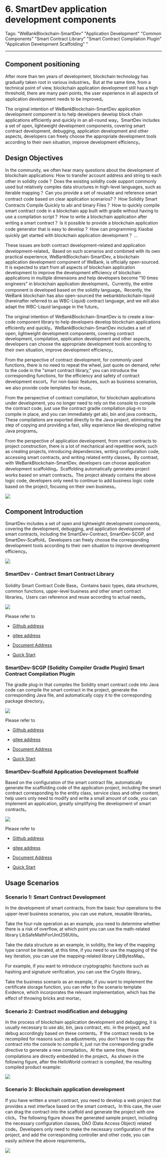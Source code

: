 # 6. SmartDev application development components

Tags: "WeBankBlockchain-SmartDev" "Application Development" "Common Components" "Smart Contract Library" "Smart Contract Compilation Plugin" "Application Development Scaffolding" "

----

## Component positioning

After more than ten years of development, blockchain technology has gradually taken root in various industries。But at the same time, from a technical point of view, blockchain application development still has a high threshold, there are many pain points, the user experience in all aspects of application development needs to be improved。

The original intention of WeBankBlockchain-SmartDev application development component is to help developers develop block chain applications efficiently and quickly in an all-round way。SmartDev includes a set of open, lightweight development components, covering smart contract development, debugging, application development and other aspects, developers can freely choose the appropriate development tools according to their own situation, improve development efficiency。

## Design Objectives

In the community, we often hear many questions about the development of blockchain applications:
How to transfer account address and string to each other in solidity code？
Does the existing solidity code support commonly used but relatively complex data structures in high-level languages, such as iterable mapping？
Can you provide a set of reusable and reference smart contract code based on clear application scenarios?？
How Solidity Smart Contracts Compile Quickly to abi and binary Files？
How to quickly compile smart contract code in a blockchain app built with gradle without having to use a compilation script？
How to write a blockchain application after writing a smart contract？
Is it possible to provide a blockchain application code generator that is easy to develop？
How can programming Xiaobai quickly get started with blockchain application development？
...

These issues are both contract development-related and application development-related。Based on such scenarios and combined with its own practical experience, WeBankBlockchain-SmartDev, a blockchain application development component of WeBank, is officially open-sourced. It is expected to start from all aspects of blockchain application development to improve the development efficiency of blockchain applications in multiple dimensions and help developers become "10 times engineers" in blockchain application development。Currently, the entire component is developed based on the solidity language。Recently, the WeBank blockchain has also open-sourced the webankblockchain-liquid (hereinafter referred to as WBC-Liquid) contract language, and we will also adapt the WBC-Liquid language in the future。

The original intention of WeBankBlockchain-SmartDev is to create a low-code component library to help developers develop blockchain applications efficiently and quickly。WeBankBlockchain-SmartDev includes a set of open, lightweight development components, covering contract development, compilation, application development and other aspects, developers can choose the appropriate development tools according to their own situation, improve development efficiency。

From the perspective of contract development, for commonly used functions, there is no need to repeat the wheel, just quote on demand, refer to the code in the "smart contract library," you can introduce the corresponding functions, for the efficiency and safety of contract development escort。For non-basic features, such as business scenarios, we also provide code templates for reuse。

From the perspective of contract compilation, for blockchain applications under development, you no longer need to rely on the console to compile the contract code, just use the contract gradle compilation plug-in to compile in place, and you can immediately get abi, bin and java contracts。These compilations are exported directly to the Java project, eliminating the step of copying and providing a fast, silky experience like developing native Java programs。

From the perspective of application development, from smart contracts to project construction, there is a lot of mechanical and repetitive work, such as creating projects, introducing dependencies, writing configuration code, accessing smart contracts, and writing related entity classes。By contrast, with WeBankBlockchain-SmartDev, developers can choose application development scaffolding。Scaffolding automatically generates project works based on smart contracts。The project already contains the above logic code, developers only need to continue to add business logic code based on the project, focusing on their own business。

![](../../../../2.x/images/governance/SmartDev/compare.png)

## Component Introduction
SmartDev includes a set of open and lightweight development components, covering the development, debugging, and application development of smart contracts, including the SmartDev-Contract, SmartDev-SCGP, and SmartDev-Scaffold。Developers can freely choose the corresponding development tools according to their own situation to improve development efficiency。

![](../../../../2.x/images/governance/SmartDev/smartdev_overview.png)

### SmartDev - Contract Smart Contract Library
Solidity Smart Contract Code Base。Contains basic types, data structures, common functions, upper-level business and other smart contract libraries。Users can reference and reuse according to actual needs。

![](../../../../2.x/images/governance/SmartDev/contract_lib.png)

Please refer to

- [Github address](https://github.com/WeBankBlockchain/SmartDev-Contract)

- [gitee address](https://gitee.com/WeBankBlockchain/SmartDev-Contract)

- [Document Address](https://smartdev-doc.readthedocs.io/zh_CN/latest/docs/WeBankBlockchain-SmartDev-Contract/index.html)
  
- [Quick Start](https://smartdev-doc.readthedocs.io/zh_CN/latest/docs/WeBankBlockchain-SmartDev-Contract/quick_start.html)


### SmartDev-SCGP (Solidity Compiler Gradle Plugin) Smart Contract Compilation Plugin
The gradle plug-in that compiles the Solidity smart contract code into Java code can compile the smart contract in the project, generate the corresponding Java file, and automatically copy it to the corresponding package directory。 

![](../../../../2.x/images/governance/SmartDev/compile_plugin.png)

Please refer to

- [Github address](https://github.com/WeBankBlockchain/SmartDev-SCGP)

- [gitee address](https://gitee.com/WeBankBlockchain/SmartDev-SCGP)

- [Document Address](https://smartdev-doc.readthedocs.io/zh_CN/latest/docs/WeBankBlockchain-SmartDev-SCGP/index.html)
  
- [Quick Start](https://smartdev-doc.readthedocs.io/zh_CN/latest/docs/WeBankBlockchain-SmartDev-SCGP/quick_start.html)

### SmartDev-Scaffold Application Development Scaffold
Based on the configuration of the smart contract file, automatically generate the scaffolding code of the application project, including the smart contract corresponding to the entity class, service class and other content, help users only need to modify and write a small amount of code, you can implement an application, greatly simplifying the development of smart contracts。 

![](../../../../2.x/images/governance/SmartDev/scaffold.png)

Please refer to

- [Github address](https://github.com/WeBankBlockchain/SmartDev-Scaffold)

- [gitee address](https://gitee.com/WeBankBlockchain/SmartDev-Scaffold)

- [Document Address](https://smartdev-doc.readthedocs.io/zh_CN/latest/docs/WeBankBlockchain-SmartDev-Scaffold/index.html)

- [Quick Start](https://smartdev-doc.readthedocs.io/zh_CN/latest/docs/WeBankBlockchain-SmartDev-Scaffold/quick_start.html)


## Usage Scenarios

### Scenario 1: Smart Contract Development

In the development of smart contracts, from the basic four operations to the upper-level business scenarios, you can use mature, reusable libraries。

Take the four-rule operation as an example, you need to determine whether there is a risk of overflow, at which point you can use the math-related library LibSafeMathForUint256Utils。

Take the data structure as an example, in solidity, the key of the mapping type cannot be iterated, at this time, if you need to use the mapping of the key iteration, you can use the mapping-related library LibBytesMap。

For example, if you want to introduce cryptographic functions such as hashing and signature verification, you can use the Crypto library。

Take the business scenario as an example, if you want to implement the certificate storage function, you can refer to the scenario template Evidence, which incorporates the relevant implementation, which has the effect of throwing bricks and mortar。

### Scenario 2: Contract modification and debugging

In the process of blockchain application development and debugging, it is usually necessary to use abi, bin, java contract, etc. in the project, and debug accordingly based on these contents。If the contract needs to be recompiled for reasons such as adjustments, you don't have to copy the contract into the console to compile it, just run the corresponding gradle directive to generate a new compilation。At the same time, these compilations are directly embedded in the project。As shown in the following figure, after the HelloWorld contract is compiled, the resulting compiled product example:

![](../../../../2.x/images/governance/SmartDev/example.png)

### Scenario 3: Blockchain application development

If you have written a smart contract, you need to develop a web project that provides a rest interface based on the smart contract。In this case, the user can drag the contract into the scaffold and generate the project with one click。The following figure shows the generated sample project, including the necessary configuration classes, DAO (Data Access Object) related code。Developers only need to make the necessary configuration of the project, and add the corresponding controller and other code, you can easily achieve the above requirements。

![](../../../../2.x/images/governance/SmartDev/dir.png)
